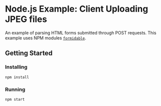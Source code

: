 # Node.js Example: Client Uploading JPEG files
An example of parsing HTML forms submitted through POST requests.  This example uses NPM modules [`formidable`](https://www.npmjs.com/package/formidable).
## Getting Started

### Installing
```
npm install
```
### Running
```
npm start
```
